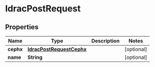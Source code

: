 

# IdracPostRequest


## Properties

| Name | Type | Description | Notes |
|------------ | ------------- | ------------- | -------------|
|**cephx** | [**IdracPostRequestCephx**](IdracPostRequestCephx.md) |  |  [optional] |
|**name** | **String** |  |  [optional] |



